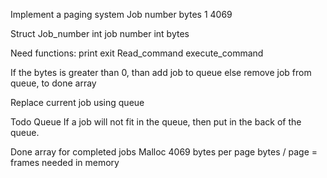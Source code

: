 Implement a paging system
    Job number      bytes
        1           4069

Struct Job_number 
    int job number
    int bytes

Need functions:
    print
    exit
    Read_command
    execute_command


If the bytes is greater than 0, than add job to queue
else remove job from queue, to done array

Replace current job using queue

Todo Queue
If a job will not fit in the queue, then put in the back of the queue.

Done array for completed jobs
Malloc 4069 bytes per page
bytes / page = frames needed in memory

